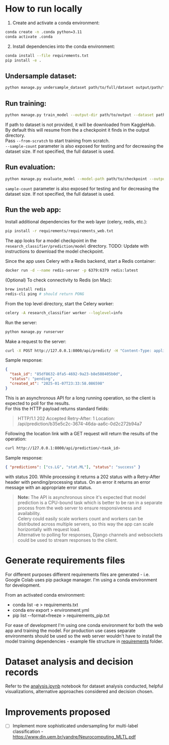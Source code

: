 # How to run locally

1. Create and activate a conda environment:

```bash
conda create -n .conda python=3.11
conda activate .conda
```

2. Install dependencies into the conda environment:

```bash
conda install --file requirements.txt
pip install -e .
```

## Undersample dataset:

```bash
python manage.py undersample_dataset path/to/full/dataset output/path/for/undersampled/dataset --threshold optional_threshold
```

## Run training:

```bash
python manage.py train_model --output-dir path/to/output --dataset path/to/full/dataset --num-epochs 3
```

If path to dataset is not provided, it will be downloaded from KaggleHub.  
By default this will resume from the a checkpoint it finds in the output directory.  
Pass `--from-scratch` to start training from scratch.  
`--sample-count` parameter is also exposed for testing and for decreasing the dataset size. If not specified, the full dataset is used.

## Run evaluation:

```bash
python manage.py evaluate_model --model-path path/to/checkpoint --output-dir path/to/output --dataset path/to/full/dataset
```

`sample-count` parameter is also exposed for testing and for decreasing the dataset size. If not specified, the full dataset is used.

## Run the web app:

Install additional dependencies for the web layer (celery, redis, etc.):

```bash
pip install -r requirements/requirements_web.txt
```

The app looks for a model checkpoint in the `research_classifier/prediction/model` directory.
TODO: Update with instructions to download the model checkpoint.

Since the app uses Celery with a Redis backend, start a Redis container:

```bash
docker run -d --name redis-server -p 6379:6379 redis:latest
```

(Optional) To check connectivity to Redis (on Mac):

```bash
brew install redis
redis-cli ping # should return PONG
```

From the top level directory, start the Celery worker:

```bash
celery -A research_classifier worker --loglevel=info
```

Run the server:

```bash
python manage.py runserver
```

Make a request to the server:

```bash
curl -X POST http://127.0.0.1:8000/api/predict/ -H "Content-Type: application/json" -d '{"article": "This is a test article about machine learning."}'
```

Sample response:

```json
{
  "task_id": "85df8632-8fa5-4692-9a23-b8e508405b0d",
  "status": "pending",
  "created_at": "2025-01-07T23:33:58.086598"
}
```

This is an asynchronous API for a long running operation, so the client is expected to poll for the results.  
For this the HTTP payload returns standard fields:

> HTTP/1.1 202 Accepted
> Retry-After: 1
> Location: /api/prediction/b35e5c2c-3674-46da-aa6c-0d2c272b94a7

Following the location link with a GET request will return the results of the operation:

```bash
curl http://127.0.0.1:8000/api/prediction/<task_id>
```

Sample response:

```json
{ "predictions": ["cs.LG", "stat.ML"], "status": "success" }
```

with status 200.
While processing it returns a 202 status with a Retry-After header with pending/processing status.
On an error it returns an error message with an appropriate error status.

> **Note:** The API is asynchronous since it's expected that model prediction is a CPU-bound task
> which is better to be ran in a separate process from the web server to ensure responsiveness and availability.  
> Celery could easily scale workers count and workers can be distributed across multiple servers,
> so this way the app can scale horizontally with request load.  
> Alternative to polling for responses, Django channels and websockets could be used to stream responses to the client.

# Generate requirements files

For different purposes different requirements files are generated - i.e. Google Colab uses pip package manager. I'm using a conda environment for development.

From an activated conda environment:

- conda list -e > requirements.txt
- conda env export > environment.yml
- pip list --format=freeze > requirements_pip.txt

For ease of development I'm using one conda environment for both the web app and training the model. For production use cases separate environments should be used so the web server wouldn't have to install the model training dependencies - example file structure in [requirements](requirements) folder.

# Dataset analysis and decision records

Refer to the [analysis.ipynb](research_classifier/analysis/analysis.ipynb) notebook for dataset analysis conducted, helpful visualizations, alternative approaches considered and decision chosen.

# Improvements proposed

- [ ] Implement more sophisticated undersampling for multi-label classification - https://www.din.uem.br/yandre/Neurocomputing_MLTL.pdf
